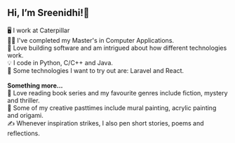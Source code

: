 <h2>Hi, I’m Sreenidhi!👋</h2>
  🖥️ I work at Caterpillar <br>
  👩‍🎓 I've completed my Master's in Computer Applications.<br>
  🧰 Love building software and am intrigued about how different technologies work.<br>
  💡 I code in Python, C/C++ and Java.<br>
  📖 Some technologies I want to try out are: Laravel and React.
  <br><br>
  <b>Something more...</b><br>
  🔖 Love reading book series and my favourite genres include fiction, mystery and thriller.<br>
  🎨 Some of my creative pasttimes include mural painting, acrylic painting and origami.<br>
  ✍️ Whenever inspiration strikes, I also pen short stories, poems and reflections.<br>
  
<!---
C0d3n4m3dC0d3/C0d3n4m3dC0d3 is a ✨ special ✨ repository because its `README.md` (this file) appears on your GitHub profile.
You can click the Preview link to take a look at your changes.
--->
